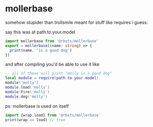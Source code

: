# mollerbase

somehow stupider than trollsmile
meant for stuff like requires i guess:

say this was at path.to.your.model

```ts
import mollerbase from '@rbxts/mollerbase'
export = mollerbase((name: string) => {
  print(name, 'is a good dog')
})
```

and after compiling you'd be able to use it like

```lua
-- all of these will print "molly is a good dog"
local module = require(path.to.your.model)
module('molly')
module.load('molly')
module:Fire('molly')
module.dog('molly')
```

ps: mollerbase is used on itself

```ts
import {wrap,load} from '@rbxts/mollerbase'
print(wrap == load) // true
```
